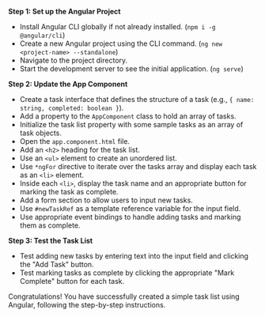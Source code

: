 **Step 1: Set up the Angular Project**

- Install Angular CLI globally if not already installed. (`npm i -g @angular/cli`)
- Create a new Angular project using the CLI command. (`ng new <project-name> --standalone`)
- Navigate to the project directory.
- Start the development server to see the initial application. (`ng serve`)

**Step 2: Update the App Component**

- Create a task interface that defines the structure of a task (e.g., `{ name: string, completed: boolean }`).
- Add a property to the `AppComponent` class to hold an array of tasks.
- Initialize the task list property with some sample tasks as an array of task objects.
- Open the `app.component.html` file.
- Add an `<h2>` heading for the task list.
- Use an `<ul>` element to create an unordered list.
- Use `*ngFor` directive to iterate over the tasks array and display each task as an `<li>` element.
- Inside each `<li>`, display the task name and an appropriate button for marking the task as complete.
- Add a form section to allow users to input new tasks.
- Use `#newTaskRef` as a template reference variable for the input field.
- Use appropriate event bindings to handle adding tasks and marking them as complete.

**Step 3: Test the Task List**
- Test adding new tasks by entering text into the input field and clicking the "Add Task" button.
- Test marking tasks as complete by clicking the appropriate "Mark Complete" button for each task.

Congratulations! You have successfully created a simple task list using Angular, following the step-by-step instructions.

